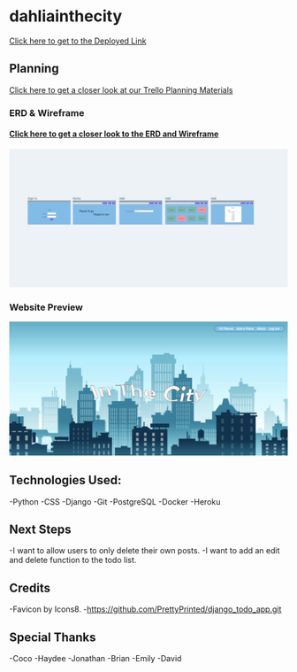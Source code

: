 # dahliainthecity
[Click here to get to the Deployed Link](https://dahliainthecity.herokuapp.com/)


## Planning  

[Click here to get a closer look at our Trello Planning Materials](https://trello.com/b/Vr7VNdWK/dahlia-in-the-city)

### ERD & Wireframe
#### [Click here to get a closer look to the ERD and Wireframe](https://whimsical.com/dahlia-in-the-city-7mnSRs9pyuL7mDDEgUinWV)
![Wireframe](./main_app/static/images/wireframe.png)


### Website Preview
![Home Page](./main_app/static/images/final.png)

## Technologies Used:
-Python
-CSS
-Django
-Git
-PostgreSQL
-Docker
-Heroku

## Next Steps
-I want to allow users to only delete their own posts.
-I want to add an edit and delete function to the todo list.

## Credits 
-Favicon by Icons8.
-https://github.com/PrettyPrinted/django_todo_app.git

## Special Thanks
-Coco
-Haydee
-Jonathan
-Brian
-Emily
-David
